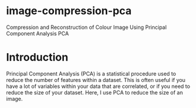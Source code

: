 # image-compression-pca
Compression and Reconstruction of Colour Image Using Principal Component Analysis PCA

# Introduction

Principal Component Analysis (PCA) is a statistical procedure used to reduce the number of features within a dataset. This is often useful if you have a lot of variables within your data that are correlated, or if you need to reduce the size of your dataset. Here, I use PCA to reduce the size of an image.
